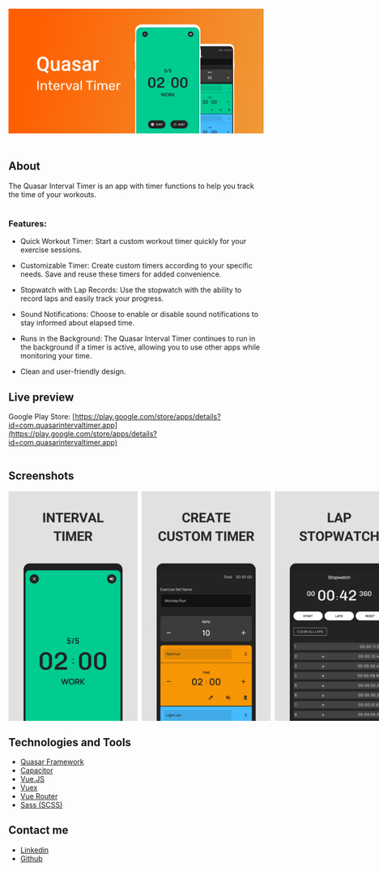 <div style="padding-top: 20px; padding-bottom: 20px;">
  <img style="margin-right:16px" src="./assets/quasar-interval-timer-feature-graphic.png">
</div>

<h2 style="border-bottom:none;">About</h2>

<p style="padding-bottom: 16px;">
The Quasar Interval Timer is an app with timer functions to help you track the time of your workouts.
</p>

<div>
<h3>Features:</h3>

- Quick Workout Timer: Start a custom workout timer quickly for your exercise sessions.

- Customizable Timer: Create custom timers according to your specific needs. Save and reuse these timers for added convenience.

- Stopwatch with Lap Records: Use the stopwatch with the ability to record laps and easily track your progress.

- Sound Notifications: Choose to enable or disable sound notifications to stay informed about elapsed time.

- Runs in the Background: The Quasar Interval Timer continues to run in the background if a timer is active, allowing you to use other apps while monitoring your time.

- Clean and user-friendly design.
</div>

<h2 style="border-bottom:none;">Live preview</h2>

Google Play Store: [https://play.google.com/store/apps/details?id=com.quasarintervaltimer.app](https://play.google.com/store/apps/details?id=com.quasarintervaltimer.app)

<h2 style="border-bottom:none; padding-top: 16px;">Screenshots</h2>

<div style="display: flex; gap: 8px;">
<img style="width: 255px;" src="./assets/quasar-interval-timer-smartphone-1.png">

<img style="width: 255px;" src="./assets/quasar-interval-timer-smartphone-2.png">

<img style="width: 255px;" src="./assets/quasar-interval-timer-smartphone-3.png">

<img style="width: 255px;" src="./assets/quasar-interval-timer-smartphone-4.png">

<img style="width: 255px;" src="./assets/quasar-interval-timer-smartphone-5.png">
</div>

<h2 style="border-bottom:none;">Technologies and Tools</h2>

- [Quasar Framework](https://quasar.dev/)
- [Capacitor](https://capacitorjs.com/)
- [Vue.JS](https://vuejs.org/)
- [Vuex](https://vuex.vuejs.org/)
- [Vue Router](https://router.vuejs.org/)
- [Sass (SCSS)](https://sass-lang.com/)

<h2>Contact me</h2>

- [Linkedin](https://www.linkedin.com/in/gregorydom/)
- [Github](https://github.com/gregdom)

